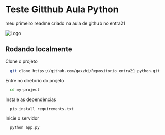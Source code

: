 
# Teste Gitthub Aula Python

meu primeiro readme criado na aula de github no entra21


![Logo](https://dev-to-uploads.s3.amazonaws.com/uploads/articles/th5xamgrr6se0x5ro4g6.png)


## Rodando localmente

Clone o projeto

```bash
  git clone https://github.com/gaxzbi/Repositorio_entra21_python.git
```

Entre no diretório do projeto

```bash
  cd my-project
```

Instale as dependências

```bash
  pip install requirements.txt
```

Inicie o servidor

```bash
  python app.py
```

